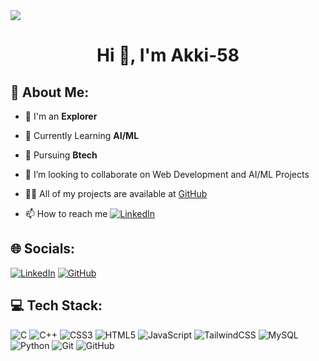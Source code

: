 <img src="https://github.com/Anmol-Baranwal/Cool-GIFs-For-GitHub/assets/74038190/d48893bd-0757-481c-8d7e-ba3e163feae7" />
<h1 align="center">Hi 👋, I'm Akki-58</h1> 
<h3 align="start"></h3>

## 💫 About Me:

<!--<img align="right" alt="procoder" src="https://user-images.githubusercontent.com/74038190/212751818-13da6fd2-27ca-45c4-9c64-3940ccfa6fd3.gif" width="300" />-->

- 🔭 I'm an <b> Explorer </b>
- 🌱 Currently Learning <b> AI/ML </b>
- 📔 Pursuing **Btech**

- 👯 I’m looking to collaborate on Web Development and AI/ML Projects
- 👨‍💻 All of my projects are available at [GitHub](https://github.com/Akki-58/)
- 📫 How to reach me [![LinkedIn](https://img.shields.io/badge/LinkedIn-%230077B5.svg?logo=linkedin&logoColor=white)](https://www.linkedin.com/in/jyotsna-singh-js85/)

## 🌐 Socials:

[![LinkedIn](https://img.shields.io/badge/LinkedIn-%230077B5.svg?style=for-the-badge&logo=linkedin&logoColor=white)](https://www.linkedin.com/in/jyotsna-singh-js85/) [![GitHub](https://img.shields.io/badge/github-%23121011.svg?style=for-the-badge&logo=github&logoColor=white)](https://github.com/Akki-58/)

## 💻 Tech Stack:

![C](https://img.shields.io/badge/c-%2300599C.svg?style=for-the-badge&logo=c&logoColor=white) ![C++](https://img.shields.io/badge/c++-%2300599C.svg?style=for-the-badge&logo=c%2B%2B&logoColor=white) ![CSS3](https://img.shields.io/badge/css3-%231572B6.svg?style=for-the-badge&logo=css3&logoColor=white) ![HTML5](https://img.shields.io/badge/html5-%23E34F26.svg?style=for-the-badge&logo=html5&logoColor=white) ![JavaScript](https://img.shields.io/badge/javascript-%23323330.svg?style=for-the-badge&logo=javascript&logoColor=%23F7DF1E) ![TailwindCSS](https://img.shields.io/badge/tailwindcss-%2338B2AC.svg?style=for-the-badge&logo=tailwind-css&logoColor=white) ![MySQL](https://img.shields.io/badge/MySQL-4479A1?style=for-the-badge&logo=MySQL&logoColor=ffdd54) ![Python](https://img.shields.io/badge/python-3670A0?style=for-the-badge&logo=python&logoColor=ffdd54)  ![Git](https://img.shields.io/badge/git-%23F05033.svg?style=for-the-badge&logo=git&logoColor=white) ![GitHub](https://img.shields.io/badge/github-%23121011.svg?style=for-the-badge&logo=github&logoColor=white)

<!--## 📊 GitHub Stats:

![](https://komarev.com/ghpvc/?username=Akki-58&abbreviated=true) <br/>
<a href="https://github.com/Akki-58">
![](https://github-readme-stats.vercel.app/api?username=Akki-58&theme=blue-green&hide_border=true&include_all_commits=false&count_private=true)
![](https://github-readme-stats.vercel.app/api/top-langs/?username=Akki-58&theme=blue-green&hide_border=true&include_all_commits=false&count_private=true&layout=compact)
![](https://github-readme-streak-stats.herokuapp.com/?user=Akki-58&theme=blue-green&hide_border=true)
![](http://github-profile-summary-cards.vercel.app/api/cards/most-commit-language?username=Akki-58&theme=blue_green)
<br/>

## 🏆 GitHub Trophies

![](https://github-profile-trophy.vercel.app/?username=Akki-58&theme=shadow_blue&no-frame=false&no-bg=true&margin-w=4)

### ✍️ Random Dev Quote

![](https://quotes-github-readme.vercel.app/api?type=horizontal&theme=radical)

### 🔝 Top Contributed Repo

![](https://github-contributor-stats.vercel.app/api?username=Akki-58&limit=5&theme=dark&combine_all_yearly_contributions=true)

[![An image of @akki74's Holopin badges, which is a link to view their full Holopin profile](https://holopin.me/akki74)](https://holopin.io/@akki74)
-->

<!---
Akki-58/Akki-58 is a ✨ special ✨ repository because its `README.md` (this file) appears on your GitHub profile.
You can click the Preview link to take a look at your changes.
--->
